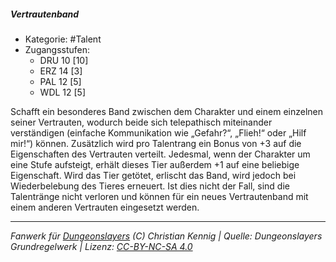 <!---
Dies ist ein Fanwerk für DUNGEONSLAYERS (C) von Christian Kennig

Quellen:      [Dungeonslayers Grundregelwerk](https://dungeonslayers.net/download/Dungeonslayers4.pdf)
              [Talentbeschreibungen](https://www.f-space.de/ds4/tools-talentcards.html)
License:      [CC-BY-NC-SA 4.0](https://creativecommons.org/licenses/by-nc-sa/4.0/deed.de)
Richtlinien:  [Fanwerkrichtlinien](https://www.dungeonslayers.net/fanwerk-richtlinien/)
Autor:        Zauberlehrling
-->

  
##### Vertrautenband  
- Kategorie: #Talent  
- Zugangsstufen:  
  - DRU 10 [10]  
  - ERZ 14 [3]  
  - PAL 12 [5]  
  - WDL 12 [5]  

Schafft ein besonderes Band zwischen dem Charakter und einem einzelnen seiner Vertrauten, wodurch beide sich telepathisch miteinander verständigen (einfache Kommunikation wie „Gefahr?“, „Flieh!“ oder „Hilf mir!“) können. Zusätzlich wird pro Talentrang ein Bonus von +3 auf die Eigenschaften des Vertrauten verteilt. Jedesmal, wenn der Charakter um eine Stufe aufsteigt, erhält dieses Tier außerdem +1 auf eine beliebige Eigenschaft. Wird das Tier getötet, erlischt das Band, wird jedoch bei Wiederbelebung des Tieres erneuert. Ist dies nicht der Fall, sind die Talentränge nicht verloren und können für ein neues Vertrautenband mit einem anderen Vertrauten eingesetzt werden.


___  
*Fanwerk für [Dungeonslayers](https://www.dungeonslayers.net/) (C) Christian Kennig | Quelle: Dungeonslayers Grundregelwerk | Lizenz: [CC-BY-NC-SA 4.0](https://creativecommons.org/licenses/by-nc-sa/4.0/deed.de)*  